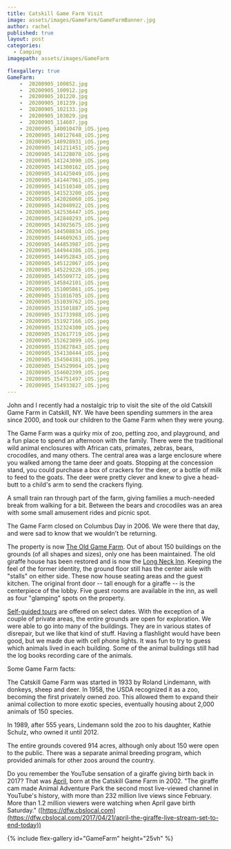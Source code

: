 ```yaml
---
title: Catskill Game Farm Visit
image: assets/images/GameFarm/GameFarmBanner.jpg
author: rachel
published: true
layout: post
categories:
  - Camping
imagepath: assets/images/GameFarm

flexgallery: true
GameFarm: 
    -  20200905_100852.jpg
    -  20200905_100912.jpg
    -  20200905_101220.jpg
    -  20200905_101239.jpg
    -  20200905_102133.jpg
    -  20200905_103029.jpg
    -  20200905_114607.jpg
    - 20200905_140010470_iOS.jpeg
    - 20200905_140127648_iOS.jpeg
    - 20200905_140928931_iOS.jpeg
    - 20200905_141211451_iOS.jpeg
    - 20200905_141228070_iOS.jpeg
    - 20200905_141243090_iOS.jpeg
    - 20200905_141300162_iOS.jpeg
    - 20200905_141425049_iOS.jpeg
    - 20200905_141447961_iOS.jpeg
    - 20200905_141510340_iOS.jpeg
    - 20200905_141523200_iOS.jpeg
    - 20200905_142026060_iOS.jpeg
    - 20200905_142040922_iOS.jpeg
    - 20200905_142536447_iOS.jpeg
    - 20200905_142840293_iOS.jpeg
    - 20200905_143025675_iOS.jpeg
    - 20200905_144508834_iOS.jpeg
    - 20200905_144609263_iOS.jpeg
    - 20200905_144853987_iOS.jpeg
    - 20200905_144944386_iOS.jpeg
    - 20200905_144952843_iOS.jpeg
    - 20200905_145122067_iOS.jpeg
    - 20200905_145229226_iOS.jpeg
    - 20200905_145509772_iOS.jpeg
    - 20200905_145842101_iOS.jpeg
    - 20200905_151005861_iOS.jpeg
    - 20200905_151016705_iOS.jpeg
    - 20200905_151039762_iOS.jpeg
    - 20200905_151501887_iOS.jpeg
    - 20200905_151733988_iOS.jpeg
    - 20200905_151927166_iOS.jpeg
    - 20200905_152324300_iOS.jpeg
    - 20200905_152617719_iOS.jpeg
    - 20200905_152623099_iOS.jpeg
    - 20200905_153827843_iOS.jpeg
    - 20200905_154130444_iOS.jpeg
    - 20200905_154504381_iOS.jpeg
    - 20200905_154529904_iOS.jpeg
    - 20200905_154602399_iOS.jpeg
    - 20200905_154751497_iOS.jpeg
    - 20200905_154933827_iOS.jpeg
---
```



John and I recently had a nostalgic trip to visit the site of the old
Catskill Game Farm in Catskill, NY. We have been spending summers in the
area since 2000, and took our children to the Game Farm when they were
young.

The Game Farm was a quirky mix of zoo, petting zoo, and playground, and
a fun place to spend an afternoon with the family. There were the
traditional wild animal enclosures with African cats, primates, zebras,
bears, crocodiles, and many others. The central area was a large
enclosure where you walked among the tame deer and goats. Stopping at
the concession stand, you could purchase a box of crackers for the deer,
or a bottle of milk to feed to the goats. The deer were pretty clever
and knew to give a head-butt to a child's arm to send the crackers
flying.

A small train ran through part of the farm, giving families a
much-needed break from walking for a bit. Between the bears and
crocodiles was an area with some small amusement rides and picnic spot.

The Game Farm closed on Columbus Day in 2006. We were there that day,
and were sad to know that we wouldn't be returning.

The property is now [The Old Game Farm](http://www.theoldgamefarm.com/).
Out of about 150 buildings on the grounds (of all shapes and sizes),
only one has been maintained. The old giraffe house has been restored
and is now the [Long Neck Inn](https://www.thelongneckinn.net/). Keeping
the feel of the former identity, the ground floor still has the center
aisle with "stalls" on either side. These now house seating areas and
the guest kitchen. The original front door -- tall enough for a giraffe
-- is the centerpiece of the lobby. Five guest rooms are available in
the inn, as well as four "glamping" spots on the property.

[Self-guided tours](http://www.theoldgamefarm.com/visit#onyourown) are
offered on select dates. With the exception of a couple of private
areas, the entire grounds are open for exploration. We were able to go
into many of the buildings. They are in various states of disrepair, but
we like that kind of stuff. Having a flashlight would have been good,
but we made due with cell phone lights. It was fun to try to guess which
animals lived in each building. Some of the animal buildings still had
the log books recording care of the animals.

Some Game Farm facts:

The Catskill Game Farm was started in 1933 by Roland Lindemann, with
donkeys, sheep and deer. In 1958, the USDA recognized it as a zoo,
becoming the first privately owned zoo. This allowed them to expand
their animal collection to more exotic species, eventually housing about
2,000 animals of 150 species.

In 1989, after 555 years, Lindemann sold the zoo to his daughter, Kathie
Schulz, who owned it until 2012.

The entire grounds covered 914 acres, although only about 150 were open
to the public. There was a separate animal breeding program, which
provided animals for other zoos around the country.

Do you remember the YouTube sensation of a giraffe giving birth back in
2017? That was [April](http://www.theoldgamefarm.com/april), born at the
Catskill Game Farm in 2002. "The giraffe cam made Animal Adventure Park
the second most live-viewed channel in YouTube's history, with more than
232 million live views since February. More than 1.2 million viewers
were watching when April gave birth Saturday."
([https://dfw.cbslocal.com](https://dfw.cbslocal.com/2017/04/21/april-the-giraffe-live-stream-set-to-end-today))

{% include flex-gallery id="GameFarm" height="25vh" %}
